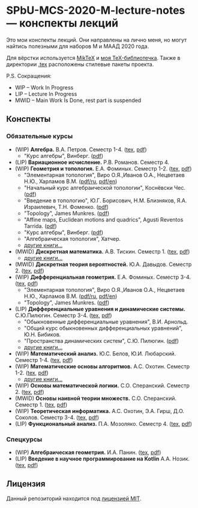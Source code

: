 # SPbU-MCS-2020-M-lecture-notes &mdash; конспекты лекций
Это мои конспекты лекций. Они направлены на лично меня, но могут найтись полезными для наборов М и МААД 2020 года.

Для вёрстки используется [MikTeX](https://miktex.org/) и [моя TeX-библиотечка](https://github.com/lounres/TeX-libs). Также в директории [.tex](.tex) расположены стилевые пакеты проекта.

P.S. Сокращения:
- WIP &ndash; Work In Progress
- LIP &ndash; Lecture In Progress
- MWID &ndash; Main Work Is Done, rest part is suspended

## Конспекты

### Обязательные курсы

- (WIP) **Алгебра.** В.А. Петров. Семестр 1-4. ([tex](Алгебра/Algebra.tex), [pdf](Алгебра/Algebra.pdf))
    - "Курс алгебры", Винберг. ([pdf](Алгебра/книги/Курс%20алгебры.%20Винберг.pdf))
- (LIP) **Вариационное исчисление.** Р.В. Романов. Семестр 4.
- (WIP) **Геометрия и топология.** Е.А. Фоминых. Семестр 1-2. ([tex](ГиТ/GaT.tex), [pdf](ГиТ/GaT.pdf))
    - "Элементарная топология", Виро О.Я.,Иванов О.А., Нецветаев Н.Ю., Харламов В.М. ([pdf/ru](ГиТ/книги/Элементарная%20топология.%20Виро,%20Иванов,%20Нецветаев,%20Харламов.pdf), [pdf/en](ГиТ/книги/Elementary%20Topology%20Problem%20Textbook.%20Viro,%20Ivanov,%20Netsvetaev,%20Kharlamov.pdf))
    - "Начальный курс алгебраической топологии", Коснёвски Чес. ([pdf](ГиТ/книги/Начальный%20курс%20Алгебраической%20Топологии.%20Коснёвски.pdf))
    - "Введение в топологию", Ю.Г. Борисович, Н.М. Близняков, Я.А. Израилевич, Т.Н. Фоменко. ([pdf](ГиТ/книги/Введение%20в%20топологию.%20Борисович,%20Близняков,%20Израилевич,%20Фоменко.pdf))
    - "Topology", James Munkres. ([pdf](ГиТ/книги/Topology.%20Munkres.pdf))
    - "Affine maps, Euclidean motions and quadrics", Agusti Reventos Tarrida. ([pdf](ГиТ/книги/Affine%20Maps,%20Euclid%20Motions%20and%20Quadrics.%20Tarrida.pdf))
    - "Курс алгебры", Винберг. ([pdf](ГиТ/книги/Курс%20алгебры.%20Винберг.pdf))
    - "Алгебраическая топология", Хатчер.
    - [другие книги...](ГиТ/книги/)
- (MWID) **Дискретная математика.** А.В. Тискин. Семестр 1. ([tex](ДисМат/DM.tex), [pdf](ДисМат/DM.pdf))
    - [другие книги...](ДисМат/книги/)
- (MWID) **Дискретная теория вероятностей.** Ю.А. Давыдов. Семестр 2. ([tex](ДТВ/DPT.tex), [pdf](ДТВ/DPT.pdf))
- (WIP) **Дифференциальная геометрия.** Е.А. Фоминых. Семестр 3-4. ([tex](ДГ/DG.tex), [pdf](ДГ/DG.pdf))
    - "Элементарная топология", Виро О.Я.,Иванов О.А., Нецветаев Н.Ю., Харламов В.М. ([pdf/ru](ДГ/книги/Элементарная%20топология.%20Виро,%20Иванов,%20Нецветаев,%20Харламов.pdf), [pdf/en](ДГ/книги/Elementary%20Topology%20Problem%20Textbook.%20Viro,%20Ivanov,%20Netsvetaev,%20Kharlamov.pdf))
    - "Topology", James Munkres. ([pdf](ДГ/книги/Topology.%20Munkres.pdf))
- (LIP) **Дифференциальные уравнения и динамические системы.** С.Ю.Пилюгин. Семестр 3-4. ([tex](ДУиДС/DEaDS.tex), [pdf](ДУиДС/DEaDS.pdf))
    - "Обыкновенные дифференциальные уравнения", В.И. Арнольд.
    - "Общий курс обыкновенных дифференциальных уравнений", Ю.Н. Бибиков.
    - "Пространства динамических систем", С.Ю. Пилюгин. ([pdf](ДУиДС/книги/Пространства%20динамических%20систем.%20Пилюгин.pdf))
    - [другие книги...](ГиТ/книги/)
- (WIP) **Математический анализ.** Ю.С. Белов, Ю.И. Любарский. Семестр 1-4. ([tex](МатАн/MA.tex), [pdf](МатАн/MA.pdf))
- (WIP) **Математические основы алгоритмов.** А.С. Охотин. Семестр 1-2. ([tex](МатАлг/MAlg.tex), [pdf](МатАлг/MAlg.pdf))
    - [другие книги...](МатАлг/книги/)
- (WIP) **Основы математической логики.** С.О. Сперанский. Семестр 2. ([tex](ОМЛ/ML.tex), [pdf](ОМЛ/ML.pdf))
- (MWID) **Основы наивной теории множеств.** С.О. Сперанский. Семестр 1. ([tex](НТМ/ST.tex), [pdf](НТМ/ST.pdf))
- (WIP) **Теоретическая информатика.** А.С. Охотин, Э.А. Гирш, Д.О. Соколов. Семестр 3-4. ([tex](ТИ/TI.tex), [pdf](ТИ/TI.pdf))
- (LIP) **Функциональный анализ.** П.А. Мозоляко. Семестр 4. ([tex](functional-analysis/main.tex), [pdf](functional-analysis/main.pdf))

### Спецкурсы

- (WIP) **Алгебраическая геометрия.** И.А. Панин. ([tex](Алгебра/Algebra.tex), [pdf](Алгебра/Algebra.pdf))
- (LIP) **Введение в научное программирование на Kotlin** А.А. Нозик. ([tex](scientific-kotlin/main.tex), [pdf](scientific-kotlin/main.pdf))

## Лицензия

Данный репозиторий находится под [лицензией MIT](LICENSE).